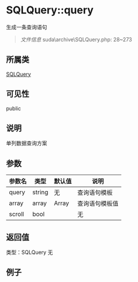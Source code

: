 # SQLQuery::query
生成一条查询语句
> *文件信息* suda\archive\SQLQuery.php: 28~273
## 所属类 

[SQLQuery](../SQLQuery.md)

## 可见性

  public  
## 说明

单列数据查询方案


## 参数

 
| 参数名 | 类型 | 默认值 | 说明 |
|--------|-----|-------|-------|
 | query |  string | 无 |  查询语句模板 |
 | array |  array | Array |  查询语句模板值 |
 | scroll |  bool |  | 无 |
## 返回值
 
类型：SQLQuery
无
## 例子